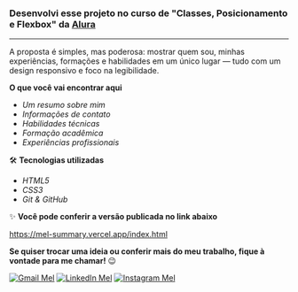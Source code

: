 ### Desenvolvi esse projeto no curso de "Classes, Posicionamento e Flexbox" da [Alura](https://www.alura.com.br/)
***
A proposta é simples, mas poderosa: mostrar quem sou, minhas experiências, formações e habilidades em um único lugar — tudo com um design responsivo e foco na legibilidade.

**O que você vai encontrar aqui**
- *Um resumo sobre mim*
- *Informações de contato*
- *Habilidades técnicas*
- *Formação acadêmica*
- *Experiências profissionais*

🛠️ **Tecnologias utilizadas**
- *HTML5*
- *CSS3*
- *Git & GitHub*

✨ **Você pode conferir a versão publicada no link abaixo**

https://mel-summary.vercel.app/index.html

**Se quiser trocar uma ideia ou conferir mais do meu trabalho, fique à vontade para me chamar!** 😉

[![Gmail Mel](https://img.shields.io/badge/Gmail-D14836?style=for-the-badge&logo=gmail&logoColor=white)](mailto:melissameira92@gmail.com)
[![LinkedIn Mel](https://img.shields.io/badge/LinkedIn-0077B5?style=for-the-badge&logo=linkedin&logoColor=white)](https://www.linkedin.com/in/melissa-perdomo/)
[![Instagram Mel](https://img.shields.io/badge/Instagram-E4405F?style=for-the-badge&logo=instagram&logoColor=white)](https://www.instagram.com/amelperdomo/)
